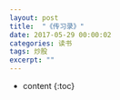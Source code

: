 ```yaml
---
layout: post
title:  "《传习录》"
date: 2017-05-29 00:00:02
categories: 读书
tags: 炒股
excerpt: ""
---
```


* content
{:toc}
